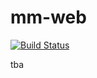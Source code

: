 # mm-web

[![Build Status](https://travis-ci.org/mamuz/mm-web.svg?branch=master)](https://travis-ci.org/mamuz/mm-web)

tba
